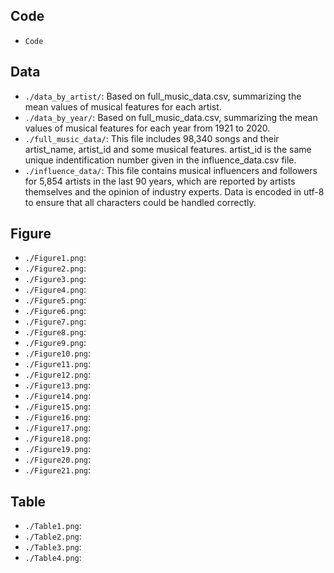 ## Code
* `Code`


## Data
* `./data_by_artist/`: Based on full_music_data.csv, summarizing the mean values of musical features for each artist.
* `./data_by_year/`: Based on full_music_data.csv, summarizing the mean values of musical features for each year from 1921 to 2020.
* `./full_music_data/`: This file includes 98,340 songs and their artist_name, artist_id and some musical features. artist_id is the same unique indentification number given in the influence_data.csv file.
* `./influence_data/`: This file contains musical influencers and followers for 5,854 artists in the last 90 years, which are reported by artists themselves and the opinion of industry experts. Data is encoded in utf-8 to ensure that all characters could be handled correctly.



## Figure
* `./Figure1.png`:
* `./Figure2.png`:
* `./Figure3.png`:
* `./Figure4.png`:
* `./Figure5.png`:
* `./Figure6.png`:
* `./Figure7.png`:
* `./Figure8.png`:
* `./Figure9.png`:
* `./Figure10.png`:
* `./Figure11.png`:
* `./Figure12.png`:
* `./Figure13.png`:
* `./Figure14.png`:
* `./Figure15.png`:
* `./Figure16.png`:
* `./Figure17.png`:
* `./Figure18.png`:
* `./Figure19.png`:
* `./Figure20.png`:
* `./Figure21.png`:


## Table
* `./Table1.png`:
* `./Table2.png`:
* `./Table3.png`:
* `./Table4.png`:
